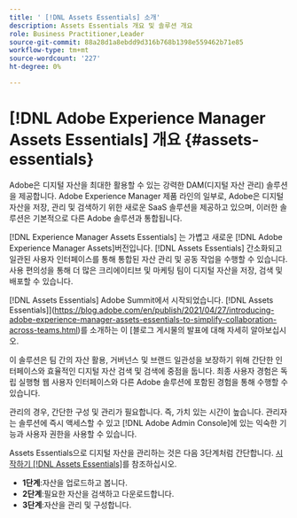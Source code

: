 ```yaml
---
title: ' [!DNL Assets Essentials] 소개'
description: Assets Essentials 개요 및 솔루션 개요
role: Business Practitioner,Leader
source-git-commit: 88a28d1a8ebdd9d316b768b1398e559462b71e85
workflow-type: tm+mt
source-wordcount: '227'
ht-degree: 0%

---
```


# [!DNL Adobe Experience Manager Assets Essentials] 개요  {#assets-essentials}

<!-- TBD: Update this banner to remove Beta label. 
![Banner image for beta docs](assets/do-not-localize/banner-image-beta-docs.png)
-->

Adobe은 디지털 자산을 최대한 활용할 수 있는 강력한 DAM(디지털 자산 관리) 솔루션을 제공합니다. Adobe Experience Manager 제품 라인의 일부로, Adobe은 디지털 자산을 저장, 관리 및 검색하기 위한 새로운 SaaS 솔루션을 제공하고 있으며, 이러한 솔루션은 기본적으로 다른 Adobe 솔루션과 통합됩니다.

[!DNL Experience Manager Assets Essentials] 는 가볍고 새로운  [!DNL Adobe Experience Manager Assets]버전입니다. [!DNL Assets Essentials] 간소화되고 일관된 사용자 인터페이스를 통해 통합된 자산 관리 및 공동 작업을 수행할 수 있습니다. 사용 편의성을 통해 더 많은 크리에이티브 및 마케팅 팀이 디지털 자산을 저장, 검색 및 배포할 수 있습니다.

[!DNL Assets Essentials] Adobe Summit에서 시작되었습니다.  [!DNL Assets Essentials]](https://blog.adobe.com/en/publish/2021/04/27/introducing-adobe-experience-manager-assets-essentials-to-simplify-collaboration-across-teams.html)를 소개하는 이 [블로그 게시물의 발표에 대해 자세히 알아보십시오.

이 솔루션은 팀 간의 자산 활용, 거버넌스 및 브랜드 일관성을 보장하기 위해 간단한 인터페이스와 효율적인 디지털 자산 검색 및 검색에 중점을 둡니다. 최종 사용자 경험은 독립 실행형 웹 사용자 인터페이스와 다른 Adobe 솔루션에 포함된 경험을 통해 수행할 수 있습니다.

관리의 경우, 간단한 구성 및 관리가 필요합니다. 즉, 가치 있는 시간이 높습니다. 관리자는 솔루션에 즉시 액세스할 수 있고 [!DNL Adobe Admin Console]에 있는 익숙한 기능과 사용자 권한을 사용할 수 있습니다.

Assets Essentials으로 디지털 자산을 관리하는 것은 다음 3단계처럼 간단합니다. [시작하기 [!DNL Assets Essentials]](/help/get-started.md)를 참조하십시오.

* **1단계**:자산을 업로드하고 봅니다.
* **2단계**:필요한 자산을 검색하고 다운로드합니다.
* **3단계**:자산을 관리 및 구성합니다.
